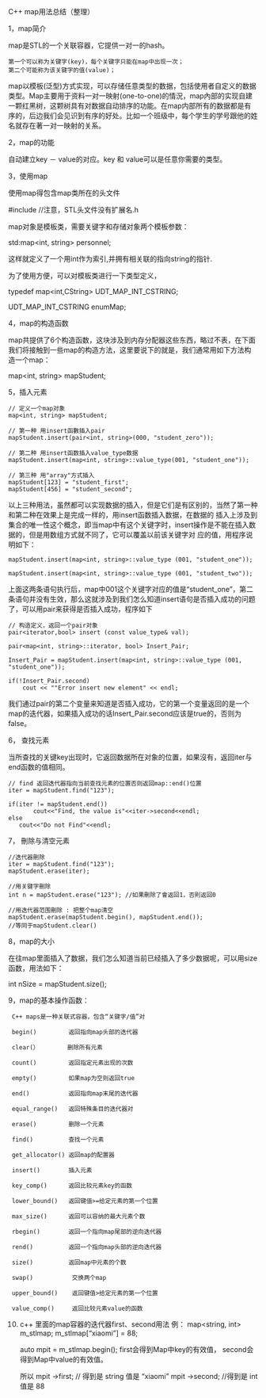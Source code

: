 C++ map用法总结（整理）

1，map简介

map是STL的一个关联容器，它提供一对一的hash。

    第一个可以称为关键字(key)，每个关键字只能在map中出现一次；
    第二个可能称为该关键字的值(value)；


map以模板(泛型)方式实现，可以存储任意类型的数据，包括使用者自定义的数据类型。Map主要用于资料一对一映射(one-to-one)的情況，map內部的实现自建一颗红黑树，这颗树具有对数据自动排序的功能。在map内部所有的数据都是有序的，后边我们会见识到有序的好处。比如一个班级中，每个学生的学号跟他的姓名就存在著一对一映射的关系。

2，map的功能

自动建立key － value的对应。key 和 value可以是任意你需要的类型。

3，使用map

使用map得包含map类所在的头文件

#include <map>  //注意，STL头文件没有扩展名.h

map对象是模板类，需要关键字和存储对象两个模板参数：

std:map<int, string> personnel;

这样就定义了一个用int作为索引,并拥有相关联的指向string的指针.

为了使用方便，可以对模板类进行一下类型定义，

typedef map<int,CString> UDT_MAP_INT_CSTRING;

UDT_MAP_INT_CSTRING enumMap;

4，map的构造函数

map共提供了6个构造函数，这块涉及到内存分配器这些东西，略过不表，在下面我们将接触到一些map的构造方法，这里要说下的就是，我们通常用如下方法构造一个map：

map<int, string> mapStudent;

5，插入元素

    // 定义一个map对象
    map<int, string> mapStudent;
     
    // 第一种 用insert函數插入pair
    mapStudent.insert(pair<int, string>(000, "student_zero"));
     
    // 第二种 用insert函数插入value_type数据
    mapStudent.insert(map<int, string>::value_type(001, "student_one"));
     
    // 第三种 用"array"方式插入
    mapStudent[123] = "student_first";
    mapStudent[456] = "student_second";

以上三种用法，虽然都可以实现数据的插入，但是它们是有区别的，当然了第一种和第二种在效果上是完成一样的，用insert函数插入数据，在数据的 插入上涉及到集合的唯一性这个概念，即当map中有这个关键字时，insert操作是不能在插入数据的，但是用数组方式就不同了，它可以覆盖以前该关键字对 应的值，用程序说明如下：

    mapStudent.insert(map<int, string>::value_type (001, "student_one"));
     
    mapStudent.insert(map<int, string>::value_type (001, "student_two"));

上面这两条语句执行后，map中001这个关键字对应的值是“student_one”，第二条语句并没有生效，那么这就涉及到我们怎么知道insert语句是否插入成功的问题了，可以用pair来获得是否插入成功，程序如下

    // 构造定义，返回一个pair对象
    pair<iterator,bool> insert (const value_type& val);
     
    pair<map<int, string>::iterator, bool> Insert_Pair;
     
    Insert_Pair = mapStudent.insert(map<int, string>::value_type (001, "student_one"));
     
    if(!Insert_Pair.second)
        cout << ""Error insert new element" << endl;

我们通过pair的第二个变量来知道是否插入成功，它的第一个变量返回的是一个map的迭代器，如果插入成功的话Insert_Pair.second应该是true的，否则为false。

6， 查找元素

当所查找的关键key出现时，它返回数据所在对象的位置，如果沒有，返回iter与end函数的值相同。

    // find 返回迭代器指向当前查找元素的位置否则返回map::end()位置
    iter = mapStudent.find("123");
     
    if(iter != mapStudent.end())
           cout<<"Find, the value is"<<iter->second<<endl;
    else
       cout<<"Do not Find"<<endl;

7， 刪除与清空元素

    //迭代器刪除
    iter = mapStudent.find("123");
    mapStudent.erase(iter);
     
    //用关键字刪除
    int n = mapStudent.erase("123"); //如果刪除了會返回1，否則返回0
     
    //用迭代器范围刪除 : 把整个map清空
    mapStudent.erase(mapStudent.begin(), mapStudent.end());
    //等同于mapStudent.clear()

8，map的大小

在往map里面插入了数据，我们怎么知道当前已经插入了多少数据呢，可以用size函数，用法如下：

int nSize = mapStudent.size();

 

 9，map的基本操作函数：

     C++ maps是一种关联式容器，包含“关键字/值”对

     begin()         返回指向map头部的迭代器

     clear(）        删除所有元素

     count()         返回指定元素出现的次数

     empty()         如果map为空则返回true

     end()           返回指向map末尾的迭代器

     equal_range()   返回特殊条目的迭代器对

     erase()         删除一个元素

     find()          查找一个元素

     get_allocator() 返回map的配置器

     insert()        插入元素

     key_comp()      返回比较元素key的函数

     lower_bound()   返回键值>=给定元素的第一个位置

     max_size()      返回可以容纳的最大元素个数

     rbegin()        返回一个指向map尾部的逆向迭代器

     rend()          返回一个指向map头部的逆向迭代器

     size()          返回map中元素的个数

     swap()           交换两个map

     upper_bound()    返回键值>给定元素的第一个位置

     value_comp()     返回比较元素value的函数
	 
10. c++ 里面的map容器的迭代器first、second用法
	例：
	map<string, int> m_stlmap;
	m_stlmap[“xiaomi”] = 88;

	auto mpit = m_stlmap.begin();
	first会得到Map中key的有效值，
	second会得到Map中value的有效值。

	所以
	mpit ->first; // 得到是 string 值是 “xiaomi”
	mpit ->second; //得到是 int 值是 88